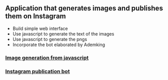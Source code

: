 ## Application that generates images and publishes them on Instagram

* Build simple web interface
* Use javascript to generate the text of the images
* Use javascript to generate the pngs
* Incorporate the bot elaborated by Ademking


### [Image generation from javascript](https://hashnode.com/post/whats-the-best-way-to-generate-image-from-text-using-javascript-and-html5-apis-cik6k8rbj01izxy53619llzzp)
### [Instagram publication bot](https://github.com/Ademking/InstaPoster)